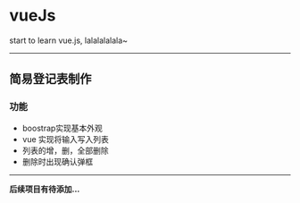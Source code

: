 # vueJs
start to learn vue.js, lalalalalala~

----
## 简易登记表制作  

### 功能
  * boostrap实现基本外观  
  * vue 实现将输入写入列表
  * 列表的增，删，全部删除
  * 删除时出现确认弹框
  
-----------
**后续项目有待添加...**
